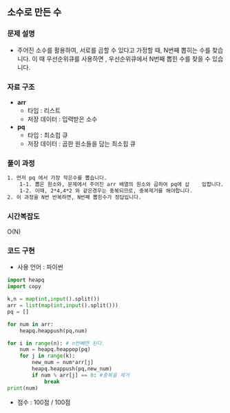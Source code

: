 ## 소수로 만든 수

### 문제 설명

- 주어진 소수를 활용하여, 서로를 곱할 수 있다고 가정할 때, N번째 뽑히는 수를 찾습니다. 이 때 우선순위큐를 사용하면 , 우선순위큐에서 N번째 뽑힌 수를 찾을 수 있습니다.

### 자료 구조

- **arr**
  - 타입 : 리스트
  - 저장 데이터 :  입력받은 소수
- **pq**
  - 타입 : 최소힙 큐
  - 저장 데이터 : 곱한 원소들을 담는 최소힙 큐

### 풀이 과정 

```txt
1. 먼저 pq 에서 가장 작은수를 뽑습니다.
	1-1. 뽑은 원소와, 문제에서 주어진 arr 배열의 원소와 곱하여 pq에 삽	   입합니다. 
	1-2. 이때, 2*4,4*2 와 같은경우는 중복되므로, 중복제거를 해야합니다.
2. 이 과정을 N번 반복하면, N번째 뽑힌수가 정답입니다.

```



### 시간복잡도

O(N)



### 코드 구현

- 사용 언어 : 파이썬

```python
import heapq
import copy

k,n = map(int,input().split()) 
arr = list(map(int,input().split()))
pq = []

for num in arr:
	heapq.heappush(pq,num)

for i in range(n): # n번빼면 된다.
	num = heapq.heappop(pq) 
	for j in range(k): 
		new_num = num*arr[j]
		heapq.heappush(pq,new_num)  
		if num % arr[j] == 0: #중복을 제거
			break
print(num)

```

- 점수 : 100점 / 100점